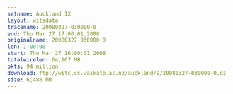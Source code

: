 ```yaml
---
setname: Auckland IX
layout: witsdata
tracename: 20080327-030000-0
end: Thu Mar 27 17:00:01 2008
originalname: 20080327-030000-0
len: 1:00:00
start: Thu Mar 27 16:00:01 2008
totalwirelen: 64,167 MB
pkts: 94 million
download: ftp://wits.cs.waikato.ac.nz/auckland/9/20080327-030000-0.gz
size: 6,488 MB
---
```

